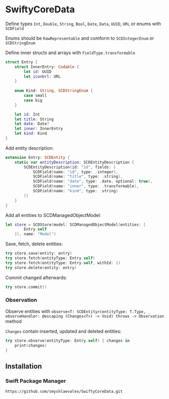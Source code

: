 # SwiftyCoreData

Define types `Int`, `Double`, `String`, `Bool`, `Date`, `Data`, `UUID`, `URL` or enums with `SCDField`

Enums should be `RawRepresentable` and comform to `SCDIntegerEnum` or `SCDStringEnum`

Define inner structs and arrays with `FieldType.transformable`

``` swift
struct Entry {
    struct InnerEntry: Codable {
        let id: UUID
        let iconUrl: URL
    }
    
    enum Kind: String, SCDStringEnum {
        case small
        case big
    }

    let id: Int
    let title: String
    let date: Date?
    let inner: InnerEntry
    let kind: Kind
}
```

Add entity description:

``` swift
extension Entry: SCDEntity {
    static var entityDescription: SCDEntityDescription {
        SCDEntityDescription(id: "id", fields: [
            SCDField(name: "id", type: .integer),
            SCDField(name: "title", type: .string),
            SCDField(name: "date", type: .date, optional: true),
            SCDField(name: "inner", type: .transformable),
            SCDField(name: "kind", type: .string)
        ])
    }
}
```

Add all entities to SCDManagedObjectModel:

``` swift
let store = SCDStore(model: SCDManagedObjectModel(entities: [
        Entry.self
    ]), name: "Model")
```

Save, fetch, delete entities:

``` swift
try store.save(entity: entry)
try store.fetch(entityType: Entry.self)
try store.fetch(entityType: Entry.self, withId: 1)
try store.delete(entity: entry)
```

Commit changed afterwards:

``` swift
try store.commit()
```

### Observation

Observe entities with `observe<T: SCDEntity>(entityType: T.Type, _ observeHandler: @escaping (Changes<T>) -> Void) throws -> Observation` method

`Changes` contain inserted, updated and deleted entities:

``` swift
try store.observe(entityType: Entry.self) { changes in
    print(changes)
}
```

## Installation

### Swift Package Manager

```
https://github.com/smyshlaevalex/SwiftyCoreData.git
```
